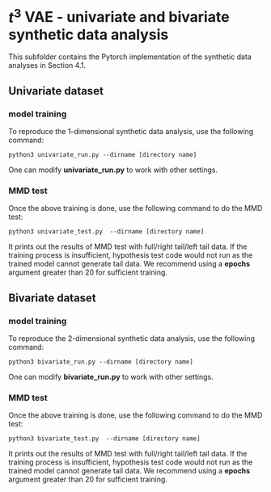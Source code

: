 # $t^3$ VAE - univariate and bivariate synthetic data analysis

This subfolder contains the Pytorch implementation of the synthetic data analyses in Section 4.1. 

## Univariate dataset

### model training

To reproduce the 1-dimensional synthetic data analysis, use the following command:

```
python3 univariate_run.py --dirname [directory name]
```

One can modify **univariate_run.py** to work with other settings. 

###  MMD test

Once the above training is done, use the following command to do the MMD test:

```
python3 univariate_test.py  --dirname [directory name]
```

It prints out the results of MMD test with full/right tail/left tail data. If the training process is insufficient, hypothesis test code would not run as the trained model cannot generate tail data. We recommend using a **epochs** argument greater than 20 for sufficient training. 


## Bivariate dataset

### model training

To reproduce the 2-dimensional synthetic data analysis, use the following command:

```
python3 bivariate_run.py --dirname [directory name]
```

One can modify **bivariate_run.py** to work with other settings. 

###  MMD test

Once the above training is done, use the following command to do the MMD test:

```
python3 bivariate_test.py  --dirname [directory name]
```

It prints out the results of MMD test with full/right tail/left tail data. If the training process is insufficient, hypothesis test code would not run as the trained model cannot generate tail data. We recommend using a **epochs** argument greater than 20 for sufficient training. 